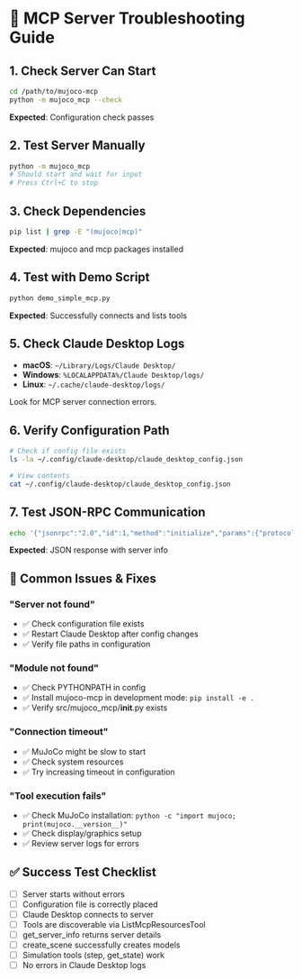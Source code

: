 # 🔧 MCP Server Troubleshooting Guide

## 1. **Check Server Can Start**
```bash
cd /path/to/mujoco-mcp
python -m mujoco_mcp --check
```
**Expected**: Configuration check passes

## 2. **Test Server Manually**
```bash
python -m mujoco_mcp
# Should start and wait for input
# Press Ctrl+C to stop
```

## 3. **Check Dependencies**
```bash
pip list | grep -E "(mujoco|mcp)"
```
**Expected**: mujoco and mcp packages installed

## 4. **Test with Demo Script**
```bash
python demo_simple_mcp.py
```
**Expected**: Successfully connects and lists tools

## 5. **Check Claude Desktop Logs**
- **macOS**: `~/Library/Logs/Claude Desktop/`
- **Windows**: `%LOCALAPPDATA%/Claude Desktop/logs/`
- **Linux**: `~/.cache/claude-desktop/logs/`

Look for MCP server connection errors.

## 6. **Verify Configuration Path**
```bash
# Check if config file exists
ls -la ~/.config/claude-desktop/claude_desktop_config.json

# View contents
cat ~/.config/claude-desktop/claude_desktop_config.json
```

## 7. **Test JSON-RPC Communication**
```bash
echo '{"jsonrpc":"2.0","id":1,"method":"initialize","params":{"protocolVersion":"2024-11-05","capabilities":{},"clientInfo":{"name":"test","version":"1.0"}}}' | python -m mujoco_mcp
```
**Expected**: JSON response with server info

## 🚨 Common Issues & Fixes

### **"Server not found"**
- ✅ Check configuration file exists
- ✅ Restart Claude Desktop after config changes
- ✅ Verify file paths in configuration

### **"Module not found"** 
- ✅ Check PYTHONPATH in config
- ✅ Install mujoco-mcp in development mode: `pip install -e .`
- ✅ Verify src/mujoco_mcp/__init__.py exists

### **"Connection timeout"**
- ✅ MuJoCo might be slow to start
- ✅ Check system resources
- ✅ Try increasing timeout in configuration

### **"Tool execution fails"**
- ✅ Check MuJoCo installation: `python -c "import mujoco; print(mujoco.__version__)"`
- ✅ Check display/graphics setup
- ✅ Review server logs for errors

## ✅ Success Test Checklist

- [ ] Server starts without errors
- [ ] Configuration file is correctly placed  
- [ ] Claude Desktop connects to server
- [ ] Tools are discoverable via ListMcpResourcesTool
- [ ] get_server_info returns server details
- [ ] create_scene successfully creates models
- [ ] Simulation tools (step, get_state) work
- [ ] No errors in Claude Desktop logs